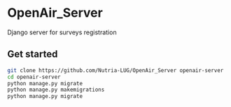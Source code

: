 # OpenAir_Server
Django server for surveys registration

## Get started

```bash
git clone https://github.com/Nutria-LUG/OpenAir_Server openair-server
cd openair-server
python manage.py migrate
python manage.py makemigrations
python manage.py migrate
```
